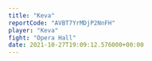 ```yaml
---
title: "Keva"
reportCode: "AVBT7YrMDjP2NnFH"
player: "Keva"
fight: "Opera Hall"
date: 2021-10-27T19:09:12.576000+00:00
---
```

